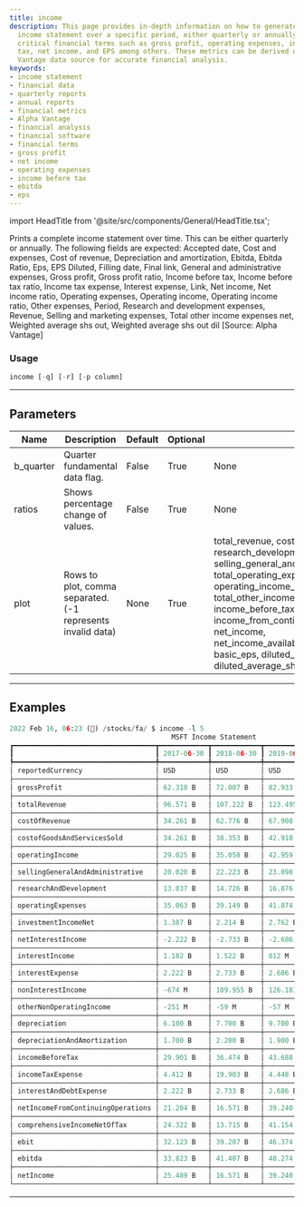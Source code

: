 ```yaml
---
title: income
description: This page provides in-depth information on how to generate a comprehensive
  income statement over a specific period, either quarterly or annually. It covers
  critical financial terms such as gross profit, operating expenses, income before
  tax, net income, and EPS among others. These metrics can be derived using Alpha
  Vantage data source for accurate financial analysis.
keywords:
- income statement
- financial data
- quarterly reports
- annual reports
- financial metrics
- Alpha Vantage
- financial analysis
- financial software
- financial terms
- gross profit
- net income
- operating expenses
- income before tax
- ebitda
- eps
---
```


import HeadTitle from '@site/src/components/General/HeadTitle.tsx';

<HeadTitle title="income - Fa - Stocks - Reference | OpenBB Terminal Docs" />

Prints a complete income statement over time. This can be either quarterly or annually. The following fields are expected: Accepted date, Cost and expenses, Cost of revenue, Depreciation and amortization, Ebitda, Ebitda Ratio, Eps, EPS Diluted, Filling date, Final link, General and administrative expenses, Gross profit, Gross profit ratio, Income before tax, Income before tax ratio, Income tax expense, Interest expense, Link, Net income, Net income ratio, Operating expenses, Operating income, Operating income ratio, Other expenses, Period, Research and development expenses, Revenue, Selling and marketing expenses, Total other income expenses net, Weighted average shs out, Weighted average shs out dil [Source: Alpha Vantage]

### Usage

```python
income [-q] [-r] [-p column]
```

---

## Parameters

| Name | Description | Default | Optional | Choices |
| ---- | ----------- | ------- | -------- | ------- |
| b_quarter | Quarter fundamental data flag. | False | True | None |
| ratios | Shows percentage change of values. | False | True | None |
| plot | Rows to plot, comma separated. (-1 represents invalid data) | None | True | total_revenue, cost_of_revenue, gross_profit, research_development, selling_general_and_administrative, total_operating_expenses, operating_income_or_loss, interest_expense, total_other_income/expenses_net, income_before_tax, income_tax_expense, income_from_continuing_operations, net_income, net_income_available_to_common_shareholders, basic_eps, diluted_eps, basic_average_shares, diluted_average_shares, ebitda |


---

## Examples

```python
2022 Feb 16, 06:23 (🦋) /stocks/fa/ $ income -l 5
                                        MSFT Income Statement
┏━━━━━━━━━━━━━━━━━━━━━━━━━━━━━━━━━━━┳━━━━━━━━━━━━┳━━━━━━━━━━━━┳━━━━━━━━━━━━┳━━━━━━━━━━━━┳━━━━━━━━━━━━┓
┃                                   ┃ 2017-06-30 ┃ 2018-06-30 ┃ 2019-06-30 ┃ 2020-06-30 ┃ 2021-06-30 ┃
┡━━━━━━━━━━━━━━━━━━━━━━━━━━━━━━━━━━━╇━━━━━━━━━━━━╇━━━━━━━━━━━━╇━━━━━━━━━━━━╇━━━━━━━━━━━━╇━━━━━━━━━━━━┩
│ reportedCurrency                  │ USD        │ USD        │ USD        │ USD        │ USD        │
├───────────────────────────────────┼────────────┼────────────┼────────────┼────────────┼────────────┤
│ grossProfit                       │ 62.310 B   │ 72.007 B   │ 82.933 B   │ 96.937 B   │ 115.856 B  │
├───────────────────────────────────┼────────────┼────────────┼────────────┼────────────┼────────────┤
│ totalRevenue                      │ 96.571 B   │ 107.222 B  │ 123.495 B  │ 140.503 B  │ 165.936 B  │
├───────────────────────────────────┼────────────┼────────────┼────────────┼────────────┼────────────┤
│ costOfRevenue                     │ 34.261 B   │ 62.776 B   │ 67.908 B   │ 73.159 B   │ 79.977 B   │
├───────────────────────────────────┼────────────┼────────────┼────────────┼────────────┼────────────┤
│ costofGoodsAndServicesSold        │ 34.261 B   │ 38.353 B   │ 42.910 B   │ 46.078 B   │ 52.232 B   │
├───────────────────────────────────┼────────────┼────────────┼────────────┼────────────┼────────────┤
│ operatingIncome                   │ 29.025 B   │ 35.058 B   │ 42.959 B   │ 52.959 B   │ 69.916 B   │
├───────────────────────────────────┼────────────┼────────────┼────────────┼────────────┼────────────┤
│ sellingGeneralAndAdministrative   │ 20.020 B   │ 22.223 B   │ 23.098 B   │ 24.709 B   │ 25.224 B   │
├───────────────────────────────────┼────────────┼────────────┼────────────┼────────────┼────────────┤
│ researchAndDevelopment            │ 13.037 B   │ 14.726 B   │ 16.876 B   │ 19.269 B   │ 20.716 B   │
├───────────────────────────────────┼────────────┼────────────┼────────────┼────────────┼────────────┤
│ operatingExpenses                 │ 35.063 B   │ 39.149 B   │ 41.874 B   │ 46.350 B   │ 48.461 B   │
├───────────────────────────────────┼────────────┼────────────┼────────────┼────────────┼────────────┤
│ investmentIncomeNet               │ 1.387 B    │ 2.214 B    │ 2.762 B    │ 2.680 B    │ 2.131 B    │
├───────────────────────────────────┼────────────┼────────────┼────────────┼────────────┼────────────┤
│ netInterestIncome                 │ -2.222 B   │ -2.733 B   │ -2.686 B   │ -2.591 B   │ -2.346 B   │
├───────────────────────────────────┼────────────┼────────────┼────────────┼────────────┼────────────┤
│ interestIncome                    │ 1.182 B    │ 1.522 B    │ 812 M      │ 2.680 B    │ 2.131 B    │
├───────────────────────────────────┼────────────┼────────────┼────────────┼────────────┼────────────┤
│ interestExpense                   │ 2.222 B    │ 2.733 B    │ 2.686 B    │ 2.591 B    │ 2.346 B    │
├───────────────────────────────────┼────────────┼────────────┼────────────┼────────────┼────────────┤
│ nonInterestIncome                 │ -674 M     │ 109.955 B  │ 126.181 B  │ 143.094 B  │ 168.282 B  │
├───────────────────────────────────┼────────────┼────────────┼────────────┼────────────┼────────────┤
│ otherNonOperatingIncome           │ -251 M     │ -59 M      │ -57 M      │ -40 M      │ 98 M       │
├───────────────────────────────────┼────────────┼────────────┼────────────┼────────────┼────────────┤
│ depreciation                      │ 6.100 B    │ 7.700 B    │ 9.700 B    │ 10.700 B   │ 9.300 B    │
├───────────────────────────────────┼────────────┼────────────┼────────────┼────────────┼────────────┤
│ depreciationAndAmortization       │ 1.700 B    │ 2.200 B    │ 1.900 B    │ 2.211 B    │ 2.521 B    │
├───────────────────────────────────┼────────────┼────────────┼────────────┼────────────┼────────────┤
│ incomeBeforeTax                   │ 29.901 B   │ 36.474 B   │ 43.688 B   │ 53.036 B   │ 71.102 B   │
├───────────────────────────────────┼────────────┼────────────┼────────────┼────────────┼────────────┤
│ incomeTaxExpense                  │ 4.412 B    │ 19.903 B   │ 4.448 B    │ 8.755 B    │ 9.831 B    │
├───────────────────────────────────┼────────────┼────────────┼────────────┼────────────┼────────────┤
│ interestAndDebtExpense            │ 2.222 B    │ 2.733 B    │ 2.686 B    │ 2.591 B    │ 2.346 B    │
├───────────────────────────────────┼────────────┼────────────┼────────────┼────────────┼────────────┤
│ netIncomeFromContinuingOperations │ 21.204 B   │ 16.571 B   │ 39.240 B   │ 44.281 B   │ 61.271 B   │
├───────────────────────────────────┼────────────┼────────────┼────────────┼────────────┼────────────┤
│ comprehensiveIncomeNetOfTax       │ 24.322 B   │ 13.715 B   │ 41.154 B   │ 47.807 B   │ 59.897 B   │
├───────────────────────────────────┼────────────┼────────────┼────────────┼────────────┼────────────┤
│ ebit                              │ 32.123 B   │ 39.207 B   │ 46.374 B   │ 55.627 B   │ 73.448 B   │
├───────────────────────────────────┼────────────┼────────────┼────────────┼────────────┼────────────┤
│ ebitda                            │ 33.823 B   │ 41.407 B   │ 48.274 B   │ 57.838 B   │ 75.969 B   │
├───────────────────────────────────┼────────────┼────────────┼────────────┼────────────┼────────────┤
│ netIncome                         │ 25.489 B   │ 16.571 B   │ 39.240 B   │ 44.281 B   │ 61.271 B   │
└───────────────────────────────────┴────────────┴────────────┴────────────┴────────────┴────────────┘
```
---
